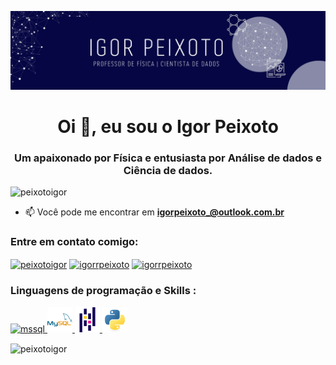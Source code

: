 [![MasterHead](https://github.com/peixotoigor/peixotoigor/blob/main/Igor%20peixoto%20(1).png)](https://github.com/peixotoigor)
<h1 align="center">Oi 👋, eu sou o Igor Peixoto</h1>
<h3 align="center">Um apaixonado por Física e entusiasta por Análise de dados e Ciência de dados.</h3>

<p align="left"> <img src="https://komarev.com/ghpvc/?username=peixotoigor&label=Profile%20views&color=0e75b6&style=flat" alt="peixotoigor" /> </p>

- 📫 Você pode me encontrar em **igorpeixoto_@outlook.com.br**

<h3 align="left"> Entre em contato comigo:</h3>
<p align="left">
<a href="https://linkedin.com/in/peixotoigor" target="blank"><img align="center" src="https://raw.githubusercontent.com/rahuldkjain/github-profile-readme-generator/master/src/images/icons/Social/linked-in-alt.svg" alt="peixotoigor" height="30" width="40" /></a>
<a href="https://instagram.com/igorrpeixoto" target="blank"><img align="center" src="https://raw.githubusercontent.com/rahuldkjain/github-profile-readme-generator/master/src/images/icons/Social/instagram.svg" alt="igorrpeixoto" height="30" width="40" /></a>
  <a href="https://peixotoigor.github.io/" target="blank"><img align="center" src="https://raw.githubusercontent.com/rahuldkjain/github-profile-readme-generator/master/src/images/icons/Social/github.svg" alt="igorrpeixoto" height="30" width="40" /></a>
</p>

<h3 align="left">Linguagens de programação e Skills :</h3>
<p align="left"> <a href="https://www.microsoft.com/en-us/sql-server" target="_blank" rel="noreferrer"> <img src="https://www.svgrepo.com/show/303229/microsoft-sql-server-logo.svg" alt="mssql" width="40" height="40"/> </a> <a href="https://www.mysql.com/" target="_blank" rel="noreferrer"> <img src="https://raw.githubusercontent.com/devicons/devicon/master/icons/mysql/mysql-original-wordmark.svg" alt="mysql" width="40" height="40"/> </a> <a href="https://pandas.pydata.org/" target="_blank" rel="noreferrer"> <img src="https://raw.githubusercontent.com/devicons/devicon/2ae2a900d2f041da66e950e4d48052658d850630/icons/pandas/pandas-original.svg" alt="pandas" width="40" height="40"/> </a> <a href="https://www.python.org" target="_blank" rel="noreferrer"> <img src="https://raw.githubusercontent.com/devicons/devicon/master/icons/python/python-original.svg" alt="python" width="40" height="40"/> </a> </p>

<p><img align="center" src="https://github-readme-stats.vercel.app/api/top-langs?username=peixotoigor&show_icons=true&locale=en&layout=compact" alt="peixotoigor" /></p>
